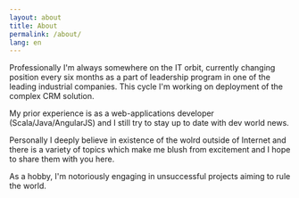 ```yaml
---
layout: about
title: About
permalink: /about/
lang: en
---
```


Professionally I'm always somewhere on the IT orbit, currently changing position every six months 
as a part of leadership program in one of the leading industrial companies. This cycle I'm working on deployment
of the complex CRM solution.

My prior experience is as a web-applications developer (Scala/Java/AngularJS) and I still try to stay up to date with dev world news.

Personally I deeply believe in existence of the wolrd outside of Internet and there is a variety of topics which
make me blush from excitement and I hope to share them with you here.

As a hobby, I'm notoriously engaging in unsuccessful projects aiming to rule the world.

